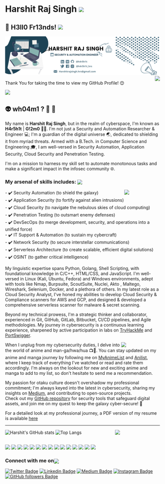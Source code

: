 #  Harshit Raj Singh <img src="https://media.giphy.com/media/WUlplcMpOCEmTGBtBW/giphy.gif" width="50"></h1>

## 🤖 H3ll0 Fr13nds!  <img src="https://github.com/abhishekapk/abhishekapk/blob/master/Assests/Hi.gif" width="29px"> 

<!-- Banner Background -->
![Banner](image.png)
<img src="https://media.giphy.com/media/3pTZ5pUYLUHh6/giphy.gif" align="right">

Thank You for taking the time to view my GitHub Profile! 😊

![](https://komarev.com/ghpvc/?username=h4r5h1t&color=brightgreen)

## 👽 wh04m1 ? 🤔 💖
My name is **Harshit Raj Singh**, but in the realm of cyberspace, I'm known as **H4r5h1t** | **G!2m0** 👨‍💻. 
I'm not just a Security and Automation Researcher & Engineer 💻; I'm a guardian of the digital universe 🌏, dedicated to shielding it from myriad threats. Armed with a B.Tech. in Computer Science and Engineering 🎓, I am well-versed in Security Automation, Application Security, Cloud Security and Penetration Testing. 

I'm on a mission to harness my skill set to automate monotonous tasks and make a significant impact in the infosec community 🌐.

### My arsenal of skills includes: <img align='center' src = "https://media2.giphy.com/media/QssGEmpkyEOhBCb7e1/giphy.gif?cid=ecf05e47a0n3gi1bfqntqmob8g9aid1oyj2wr3ds3mg700bl&rid=giphy.gif" width = 33px> <br>
<p align="right"> <img src="https://media.giphy.com/media/JOLlBirHkuoVRPOMnZ/giphy.gif" width="23%" align="right">
</p>
- ✔️ Security Automation (to shield the galaxy) <br>
- ✔️ Application Security (to fortify against alien intrusions) <br>
- ✔️ Cloud Security (to navigate the nebulous skies of cloud computing) <br>
- ✔️ Penetration Testing (to outsmart enemy defenses) <br>
- ✔️ DevSecOps (to merge development, security, and operations into a unified force) <br>
- ✔️ IT Support & Automation (to sustain my cybercraft) <br>
- ✔️ Network Security (to secure interstellar communications) <br>
- ✔️ Serverless Architecture (to create scalable, efficient digital solutions) <br>
- ✔️ OSINT (to gather critical intelligence) <br>

My linguistic expertise spans Python, Golang, Shell Scripting, with foundational knowledge in C/C++, HTML/CSS, and JavaScript. I'm well-versed in Linux (Kali, Ubuntu, Fedora) and Windows environments, adept with tools like Nmap, Burpsuite, ScoutSuite, Nuclei, Akto , Maltego, Wireshark, Selenium, Docker, and a plethora of others. 
In my latest role as a Cloud Security Analyst, I've honed my abilities to develop Cloud Security & Compliance scanners for AWS and GCP, and designed & developed a comprehensive serverless scanner for malware & secret scanning.

Beyond my technical prowess, I'm a strategic thinker and collaborator, experienced in Git, GitHub, GitLab, Bitbucket, CI/CD pipelines, and Agile methodologies. My journey in cybersecurity is a continuous learning experience, sharpened by active participation in labs on [TryHackMe](https://www.tryhackme.com/p/h4r5h1t.hrs) and [PortSwigger](https://portswigger.net/web-security/).

<p align="right"> <img src="https://media.giphy.com/media/Sb7WSbjHFNIL6/giphy.gif" width="25%" align="right"> </p>


When I unplug from my cybersecurity duties, I delve into the world of anime and man-ga/hwa/hua 📺📖. 
You can stay updated on my anime and manga journey by following me on [MyAnimeList](https://myanimelist.net/profile/G12m0x19) and [Anilist](https://anilist.co/user/G12M0X19/), where I keep track of everything I've watched or read and rate them accordingly. I'm always on the lookout for new and exciting anime and manga to add to my list, so don't hesitate to send me a recommendation.

My passion for otaku culture doesn't overshadow my professional commitment; I'm always keyed into the latest in cybersecurity, sharing my insights on [Medium](https://h4r5h1t.medium.com/), and contributing to open-source projects.<br>
Check out my [GitHub repository](https://github.com/h4r5h1t?tab=repositories) for security tools that safeguard digital assets, and join me on my quest to keep the galaxy cyber-secure! 🚀

For a detailed look at my professional journey, a PDF version of my resume is available [here](https://drive.google.com/file/d/1ATGBLJO-R0q4T6wRVj7smj_9oBb0bfKF/view?usp=sharing)

--------

<!-- <p align="left">
  <a href="https://github.com/h4r5h1t">
    <img src="https://github-readme-stats-sigma-five.vercel.app/api?username=h4r5h1t&count_private=true&theme=vision-friendly-dark&show_icons=true&include_all_commits=true" alt="Harshit's GitHub stats"  />
  </a>
  <img src="https://media.giphy.com/media/RbDKaczqWovIugyJmW/giphy.gif" width="25%"/>
  <img src="https://media.giphy.com/media/2IudUHdI075HL02Pkk/giphy.gif" width="25%" align="right"/>
  <img src="https://media.giphy.com/media/M9gbBd9nbDrOTu1Mqx/giphy.gif" width="30%" align="right"/>
  <a href="https://github.com/h4r5h1t">
    <img src="https://github-readme-stats-sigma-five.vercel.app/api/top-langs/?username=h4r5h1t&theme=vision-friendly-dark&card_width=445" alt="Top Langs" width="48.5%" />
  </a>
</p> -->

![Harshit's GitHub stats](https://github-readme-stats-sigma-five.vercel.app/api?username=h4r5h1t&count_private=true&theme=vision-friendly-dark&show_icons=true&include_all_commits=true)
<img src="https://media.giphy.com/media/M9gbBd9nbDrOTu1Mqx/giphy.gif" width="29%" align="right"/>
![Top Langs](https://github-readme-stats-sigma-five.vercel.app/api/top-langs/?username=h4r5h1t&theme=vision-friendly-dark&card_width=495)

<br>
<!-- Logos -->
  <div> 
    <img width = '33px'  src="https://cdn.worldvectorlogo.com/logos/python-5.svg"/>
    <img width = '57px'  src="https://cdn.worldvectorlogo.com/logos/golang-1.svg"/>
    <img width = '77px'  src="https://cdn.worldvectorlogo.com/logos/bash-1.svg"/> 
    <img width = '33px'  src="https://cdn.worldvectorlogo.com/logos/logo-javascript.svg"/>
    <img width = '30px'  src="https://cdn.worldvectorlogo.com/logos/html-1.svg"/>
    <img width = '30px'  src="https://cdn.worldvectorlogo.com/logos/css-3.svg"/>
    <img width = '33px'  src="https://cdn.worldvectorlogo.com/logos/c.svg"/>
    <img width = '53px'  src="https://cdn.worldvectorlogo.com/logos/aws-2.svg"/>
    <img width = '43px'  src="https://cdn.worldvectorlogo.com/logos/google-cloud-1.svg"/>
    <img width = '33px'  src="https://cdn.worldvectorlogo.com/logos/ubuntu-4.svg"/>
    <img width = '33px'  src="https://cdn.worldvectorlogo.com/logos/microsoft-windows-22.svg"/>
    <img width = '40px'  src="https://cdn.worldvectorlogo.com/logos/red-hat-1.svg"/> 
    <img width = '33px'  src="https://cdn.worldvectorlogo.com/logos/git-icon.svg"/>
    <img width = '40px'  src="https://cdn.worldvectorlogo.com/logos/docker-4.svg"/>
    <img width = '100px'  src="https://cdn.worldvectorlogo.com/logos/selenium-1.svg"/>
  </div>
  
### Connect with me on<img align='center' src='https://raw.githubusercontent.com/ShahriarShafin/ShahriarShafin/main/Assets/handshake.gif' width="100px">

[![Twitter Badge](https://img.shields.io/twitter/url?color=1ca0f1&label=%40h4r5h1t_hrs&logo=twitter&logoColor=1ca0f1&style=for-the-badge&url=https%3A%2F%2Ftwitter.com%2Fh4r5h1t_hrs)](https://twitter.com/h4r5h1t_hrs)
[![Linkedin Badge](https://img.shields.io/twitter/url?color=1ca0f1&label=h4r5h1t&logo=LinkedIn&logoColor=1ca0f1&style=for-the-badge&url=https%3A%2F%2Fwww.linkedin.com%2Fin%2Fh4r5h1t%2F)](https://www.linkedin.com/in/h4r5h1t/)
[![Medium Badge](https://img.shields.io/twitter/url?color=1ca0f1&label=@h4r5h1t&logo=Medium&logoColor=1ca0f1&style=for-the-badge&url=https://medium.com/@h4r5h1t)](https://medium.com/@h4r5h1t)
[![Instagram Badge](https://img.shields.io/twitter/url?color=1ca0f1&label=h4r5h1t.hrs&logo=Instagram&logoColor=1ca0f1&style=for-the-badge&url=https%3A%2F%2Fwww.instagram.com%2Fh4r5h1t.hrs%2F)](https://www.instagram.com/h4r5h1t.hrs/)
[![GitHub followers Badge](https://img.shields.io/twitter/url?color=1ca0f1&label=h4r5h1t&logo=github&logoColor=1ca0f1&style=for-the-badge&url=https%3A%2F%2Fgithub.com%2Fh4r5h1t%3Ftab%3Dfollowers)](https://github.com/h4r5h1t?tab=followers)

